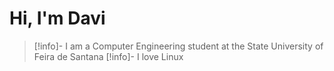 # Hi, I'm Davi
> [!info]- I am a Computer Engineering student at the State University of Feira de Santana
> [!info]- I love Linux

